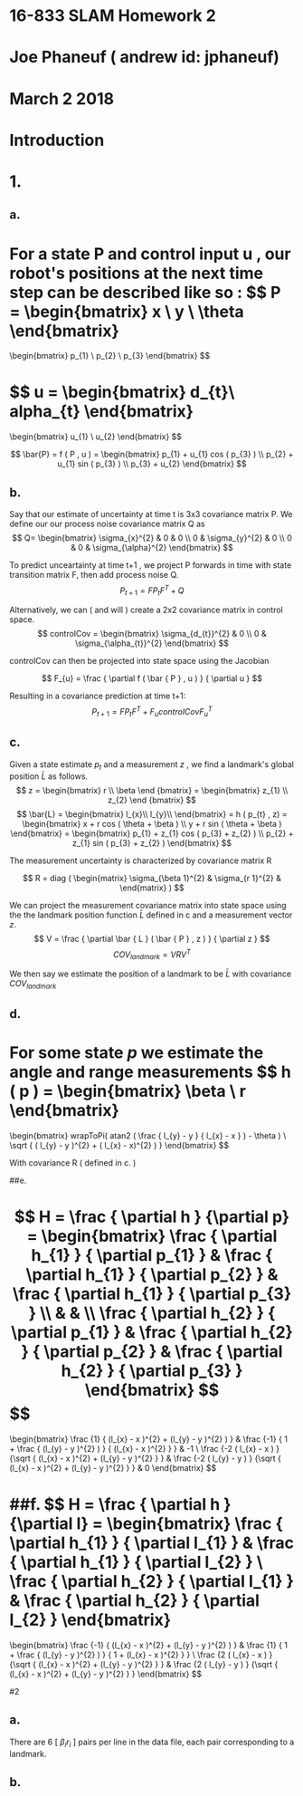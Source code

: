 # 16-833 SLAM Homework 2
# Joe Phaneuf ( andrew id: jphaneuf)
# March 2 2018

# Introduction

# 1.
## a.
For a state P and control input u , our robot's positions at the next time step can be described like so :
$$
P = 
\begin{bmatrix}
x \\
y \\
\theta
\end{bmatrix}
=
\begin{bmatrix}
p_{1} \\
p_{2} \\
p_{3}
\end{bmatrix}
$$

$$
u = 
\begin{bmatrix}
d_{t}\\
alpha_{t}
\end{bmatrix}
=
\begin{bmatrix}
    u_{1} \\
    u_{2}
\end{bmatrix}
$$

$$
\bar{P} = f ( P , u ) =
\begin{bmatrix}
p_{1} + u_{1} cos ( p_{3} ) \\
p_{2} + u_{1} sin ( p_{3} ) \\
p_{3} + u_{2}
\end{bmatrix}
$$


## b.
Say that our estimate of uncertainty at time t is 3x3 covariance matrix P. We define our our process noise covariance matrix Q as  
$$
Q=
\begin{bmatrix}
\sigma_{x}^{2} & 0 & 0 \\
0 & \sigma_{y}^{2} & 0 \\
0 & 0 & \sigma_{\alpha}^{2}
\end{bmatrix}
$$

To predict unceartainty at time t+1 , we project P forwards in time with state transition matrix F, then add process noise Q.
$$
P_{t+1} = F P_{t} F^{T} + Q
$$

Alternatively, we can ( and will ) create a 2x2 covariance matrix in control space.
$$
controlCov =
\begin{bmatrix}
\sigma_{d_{t}}^{2} & 0 \\
0 & \sigma_{\alpha_{t}}^{2} 
\end{bmatrix}
$$

controlCov can then be projected into state space using the Jacobian 


$$
F_{u} = \frac { \partial f ( \bar { P } , u ) } { \partial u }
$$

Resulting in a covariance prediction at time t+1:
$$
P_{t+1} = F P_{t} F^{T} + F_{u} controlCov F_{u}^{T}
$$


## c. 
Given a state estimate $p_{t}$ and a measurement $z$ , we find a landmark's global position $\bar{L}$ as follows.
$$
z = \begin{bmatrix}
    r     \\
    \beta 
    \end  {bmatrix}
=   \begin{bmatrix}
    z_{1} \\
    z_{2} 
    \end  {bmatrix}
$$
$$
\bar{L} = 
\begin{bmatrix}
l_{x}\\
l_{y}\\
\end{bmatrix}
= h ( p_{t} , z) =
\begin{bmatrix}
x + r cos ( \theta + \beta ) \\
y + r sin ( \theta + \beta )
\end{bmatrix} =
\begin{bmatrix}
p_{1} + z_{1} cos ( p_{3} + z_{2} ) \\
p_{2} + z_{1} sin ( p_{3} + z_{2} )
\end{bmatrix}
$$

The measurement uncertainty is characterized by covariance matrix R

$$
R =
diag (
\begin{matrix}
\sigma_{\beta 1}^{2} &
\sigma_{r 1}^{2} & 
\end{matrix}
)
$$

We can project the measurement covariance matrix into state space using the the landmark position function $\bar{L}$ defined in c and a measurement vector $z$.  
$$
V = \frac { \partial \bar { L } ( \bar { P } , z ) } { \partial z }
$$
$$
COV_{landmark} = V R V^{T}
$$

We then say we estimate the position of a landmark to be $\bar{L}$ with covariance $COV_{landmark}$

## d.
For some state $p$ we estimate the angle and range measurements 
$$
h ( p ) =
\begin{bmatrix}
\beta \\
r 
\end{bmatrix}
=
\begin{bmatrix}
wrapToPi( atan2 ( \frac { l_{y} - y } { l_{x} - x }  ) - \theta ) \\
\sqrt { ( l_{y} - y )^{2} + ( l_{x} - x)^{2} ) } 
\end{bmatrix}
$$

With covariance R ( defined in c. )

##e.

$$
H = \frac { \partial h } {\partial p}
= \begin{bmatrix}
\frac { \partial h_{1} } { \partial p_{1} } & \frac { \partial h_{1} } { \partial p_{2} } & \frac { \partial h_{1} } { \partial p_{3} } \\
 & & \\
\frac { \partial h_{2} } { \partial p_{1} } & \frac { \partial h_{2} } { \partial p_{2} } & \frac { \partial h_{2} } { \partial p_{3} }
  \end{bmatrix}
$$
$$
=
\begin{bmatrix}
\frac {1} { (l_{x} - x )^{2} + (l_{y} - y )^{2} ) } &
\frac {-1} { 1 + \frac {  (l_{y} - y )^{2} ) } { (l_{x} - x )^{2} } } &
-1 \\
\frac {-2 ( l_{x} - x ) } {\sqrt { (l_{x} - x )^{2} + (l_{y} - y )^{2} } } &
\frac {-2 ( l_{y} - y ) } {\sqrt { (l_{x} - x )^{2} + (l_{y} - y )^{2} } } &
0 
\end{bmatrix}
$$


##f.
$$
H = \frac { \partial h } {\partial l}
= \begin{bmatrix}
\frac { \partial h_{1} } { \partial l_{1} } & \frac { \partial h_{1} } { \partial l_{2} } \\
\frac { \partial h_{2} } { \partial l_{1} } & \frac { \partial h_{2} } { \partial l_{2} }
  \end{bmatrix}
=
\begin{bmatrix}
\frac {-1} { (l_{x} - x )^{2} + (l_{y} - y )^{2} ) } &
\frac {1} { 1 + \frac {  (l_{y} - y )^{2} ) } { 1 + (l_{x} - x )^{2} } } \\
\frac {2 ( l_{x} - x ) } {\sqrt { (l_{x} - x )^{2} + (l_{y} - y )^{2} } } &
\frac {2 ( l_{y} - y ) } {\sqrt { (l_{x} - x )^{2} + (l_{y} - y )^{2} } } 
\end{bmatrix}
$$

#2

## a.
There are 6 [ $\beta_{i} r_{i}$ ] pairs per line in the data file, each pair corresponding to a landmark.

## b.

